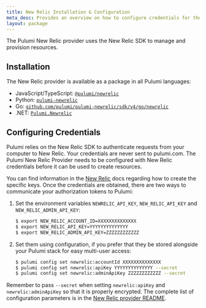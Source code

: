 ```yaml
---
title: New Relic Installation & Configuration
meta_desc: Provides an overview on how to configure credentials for the Pulumi New Relic Provider.
layout: package
---
```


The Pulumi New Relic provider uses the New Relic SDK to manage and provision resources.

## Installation

The New Relic provider is available as a package in all Pulumi languages:

* JavaScript/TypeScript: [`@pulumi/newrelic`](https://www.npmjs.com/package/@pulumi/newrelic)
* Python: [`pulumi-newrelic`](https://pypi.org/project/pulumi-newrelic/)
* Go: [`github.com/pulumi/pulumi-newrelic/sdk/v4/go/newrelic`](https://github.com/pulumi/pulumi-newrelic)
* .NET: [`Pulumi.Newrelic`](https://www.nuget.org/packages/Pulumi.Newrelic)

## Configuring Credentials

Pulumi relies on the New Relic SDK to authenticate requests from your computer to New Relic. Your credentials are never sent
to pulumi.com.
The Pulumi New Relic Provider needs to be configured with New Relic credentials
before it can be used to create resources.

You can find information in the [New Relic](https://docs.newrelic.com/docs/apis/intro-apis/new-relic-api-keys/) docs
regarding how to create the specific keys. Once the credentials are obtained, there are two ways to communicate your authorization tokens to Pulumi:

1. Set the environment variables `NEWRELIC_API_KEY`, `NEW_RELIC_API_KEY` and `NEW_RELIC_ADMIN_API_KEY`:

    ```bash
    $ export NEW_RELIC_ACCOUNT_ID=XXXXXXXXXXXXXX
    $ export NEW_RELIC_API_KEY=YYYYYYYYYYYYYY
    $ export NEW_RELIC_ADMIN_API_KEY=ZZZZZZZZZZZZ
    ```

2. Set them using configuration, if you prefer that they be stored alongside your Pulumi stack for easy multi-user access:

    ```bash
    $ pulumi config set newrelic:accountId XXXXXXXXXXXXXX
    $ pulumi config set newrelic:apiKey YYYYYYYYYYYYYY --secret
    $ pulumi config set newrelic:adminApiKey ZZZZZZZZZZZZ --secret
    ```

Remember to pass `--secret` when setting `newrelic:apiKey` and `newrelic:adminApiKey` so that it is properly encrypted. The complete list of
configuration parameters is in the [New Relic provider README](https://github.com/pulumi/pulumi-newrelic/blob/master/README.md).
